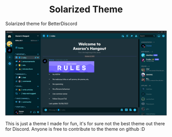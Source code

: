 # <center>Solarized Theme</center>
Solarized theme for BetterDiscord

![Preview](preview.png)

This is just a theme I made for fun, it's for sure not the best theme out there for Discord. Anyone is free to contribute to the theme on github :D